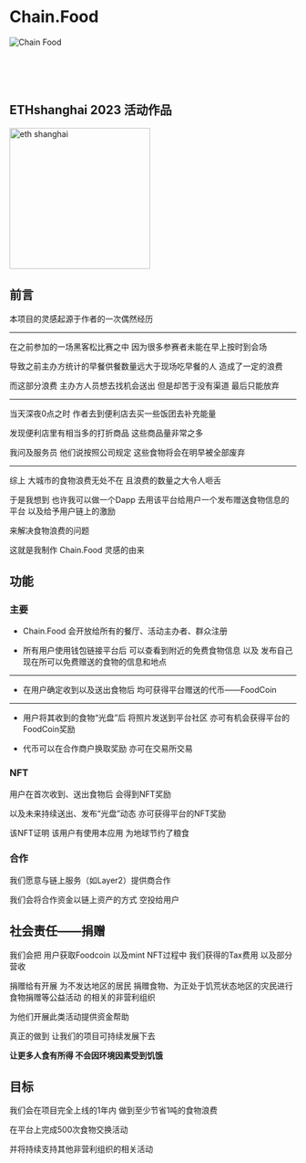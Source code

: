 # Chain.Food


![Chain Food](https://github.com/yanboishere/Block.Food/assets/76860915/edead79d-5f81-4e0c-a2b0-a3d6cf7d64b5)

<br>
<br>
<br>

## ETHshanghai 2023 活动作品
<img width="247" alt="eth shanghai" src="https://github.com/yanboishere/Block.Food/assets/76860915/5d83038a-a4e9-403d-9fa7-0aab8f9fe13d">




## 前言
本项目的灵感起源于作者的一次偶然经历

---

在之前参加的一场黑客松比赛之中 因为很多参赛者未能在早上按时到会场 

导致之前主办方统计的早餐供餐数量远大于现场吃早餐的人 造成了一定的浪费

而这部分浪费 主办方人员想去找机会送出 但是却苦于没有渠道 最后只能放弃

---

当天深夜0点之时 作者去到便利店去买一些饭团去补充能量 

发现便利店里有相当多的打折商品 这些商品量非常之多 

我问及服务员 他们说按照公司规定 这些食物将会在明早被全部废弃

---

综上 大城市的食物浪费无处不在 且浪费的数量之大令人咂舌

于是我想到 也许我可以做一个Dapp 去用该平台给用户一个发布赠送食物信息的平台 以及给予用户链上的激励 

来解决食物浪费的问题

这就是我制作 Chain.Food 灵感的由来

## 功能

### 主要

- Chain.Food 会开放给所有的餐厅、活动主办者、群众注册

- 所有用户使用钱包链接平台后 可以查看到附近的免费食物信息 以及 发布自己现在所可以免费赠送的食物的信息和地点

---

- 在用户确定收到以及送出食物后 均可获得平台赠送的代币——FoodCoin

---

- 用户将其收到的食物“光盘”后 将照片发送到平台社区 亦可有机会获得平台的FoodCoin奖励

- 代币可以在合作商户换取奖励 亦可在交易所交易

### NFT

用户在首次收到、送出食物后 会得到NFT奖励

以及未来持续送出、发布“光盘”动态 亦可获得平台的NFT奖励


该NFT证明 该用户有使用本应用 为地球节约了粮食



### 合作
我们愿意与链上服务（如Layer2）提供商合作 

我们会将合作资金以链上资产的方式 空投给用户 

## 社会责任——捐赠
我们会把 用户获取Foodcoin 以及mint NFT过程中 我们获得的Tax费用 以及部分营收 

捐赠给有开展 为不发达地区的居民 捐赠食物、为正处于饥荒状态地区的灾民进行食物捐赠等公益活动 的相关的非营利组织 

为他们开展此类活动提供资金帮助

真正的做到 让我们的项目可持续发展下去

**让更多人食有所得 不会因环境因素受到饥饿** 

## 目标

我们会在项目完全上线的1年内 做到至少节省1吨的食物浪费

在平台上完成500次食物交换活动

并将持续支持其他非营利组织的相关活动



